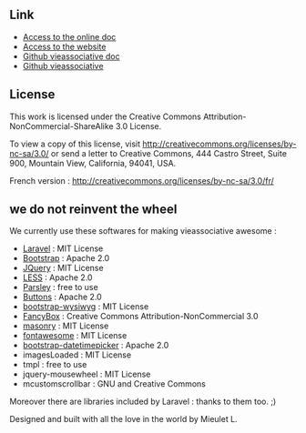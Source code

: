 
## Link

* [Access to the online doc](http://doc.vieassociative.fr)
* [Access to the website](http://www.vieassociative.fr)
* [Github vieassociative doc](https://github.com/serut/doc-vieassoc)
* [Github vieassociative](https://github.com/serut/vieassociative)


## License
This work is licensed under the Creative Commons Attribution-NonCommercial-ShareAlike 3.0 License.

To view a copy of this license, visit http://creativecommons.org/licenses/by-nc-sa/3.0/ or send a letter to Creative Commons, 444 Castro Street, Suite 900, Mountain View, California, 94041, USA.

French version : http://creativecommons.org/licenses/by-nc-sa/3.0/fr/

## we do not reinvent the wheel ##

We currently use these softwares for making vieassociative awesome :

* [Laravel](http://laravel.com/docs) : MIT License
* [Bootstrap](http://getbootstrap.com/2.3.2/) : Apache 2.0
* [JQuery](http://jquery.com/) : MIT License
* [LESS](http://lesscss.org/) : Apache 2.0
* [Parsley](http://parsleyjs.org/) : free to use
* [Buttons](http://alexwolfe.github.io/Buttons/) : Apache 2.0
* [bootstrap-wysiwyg](https://github.com/mindmup/bootstrap-wysiwyg) : MIT License
* [FancyBox](http://fancyapps.com/fancybox/) : Creative Commons Attribution-NonCommercial 3.0
* [masonry](http://masonry.desandro.com/) : MIT License
* [fontawesome](http://fontawesome.io/) : MIT License
* [bootstrap-datetimepicker](https://github.com/tarruda/bootstrap-datetimepicker) : Apache 2.0
* imagesLoaded : MIT License
* tmpl : free to use
* jquery-mousewheel : MIT License
* mcustomscrollbar : GNU and Creative Commons


Moreover there are libraries included by Laravel : thanks to them too. ;)

Designed and built with all the love in the world by Mieulet L.